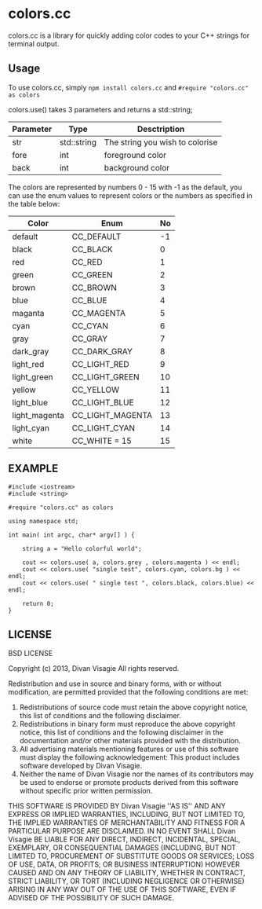 colors.cc
=======

colors.cc is a library for quickly adding color codes to your C++ strings for terminal output.

## Usage 

To use colors.cc, simply `npm install colors.cc` and `#require "colors.cc" as colors`

colors.use() takes 3 parameters and returns a std::string;

| Parameter | Type  | Desctription 					  |
|-----------|-------|---------------------------------|
| str   | std::string | The string you wish to colorise |
| fore      | int   | foreground color 				  |
| back      | int   | background color 				  |


The colors are represented by numbers 0 - 15 with -1 as the default, you can use the enum
values to represent colors or the numbers as specified in the table below:

| Color         | Enum             | No |
|---------------|------------------|----|
| default       | CC_DEFAULT       | -1 |
| black         | CC_BLACK         |  0 |
| red           | CC_RED      	   |  1 |	
| green         | CC_GREEN         |  2 |
| brown         | CC_BROWN         |  3 |
| blue          | CC_BLUE          |  4 |
| maganta       | CC_MAGENTA       |  5 |
| cyan          | CC_CYAN          |  6 |
| gray          | CC_GRAY          |  7 |
| dark_gray     | CC_DARK_GRAY     |  8 |
| light_red     | CC_LIGHT_RED     |  9 |
| light_green   | CC_LIGHT_GREEN   | 10 |
| yellow        | CC_YELLOW        | 11 |
| light_blue    | CC_LIGHT_BLUE    | 12 |
| light_magenta | CC_LIGHT_MAGENTA | 13 |  
| light_cyan    | CC_LIGHT_CYAN    | 14 |
| white         | CC_WHITE = 15    | 15 |



## EXAMPLE

	#include <iostream>
	#include <string>

	#require "colors.cc" as colors

	using namespace std;

	int main( int argc, char* argv[] ) {

		string a = "Hello colorful world";

		cout << colors.use( a, colors.grey , colors.magenta ) << endl;
		cout << colors.use( "single test", colors.cyan, colors.bg ) << endl;
		cout << colors.use( " single test ", colors.black, colors.blue) << endl;

		return 0;
	}

## LICENSE

BSD LICENSE

Copyright (c) 2013, Divan Visagie
All rights reserved.

Redistribution and use in source and binary forms, with or without
modification, are permitted provided that the following conditions are met:
1. Redistributions of source code must retain the above copyright
   notice, this list of conditions and the following disclaimer.
2. Redistributions in binary form must reproduce the above copyright
   notice, this list of conditions and the following disclaimer in the
   documentation and/or other materials provided with the distribution.
3. All advertising materials mentioning features or use of this software
   must display the following acknowledgement:
   This product includes software developed by Divan Visagie.
4. Neither the name of Divan Visagie nor the
   names of its contributors may be used to endorse or promote products
   derived from this software without specific prior written permission.

THIS SOFTWARE IS PROVIDED BY Divan Visagie ''AS IS'' AND ANY
EXPRESS OR IMPLIED WARRANTIES, INCLUDING, BUT NOT LIMITED TO, THE IMPLIED
WARRANTIES OF MERCHANTABILITY AND FITNESS FOR A PARTICULAR PURPOSE ARE
DISCLAIMED. IN NO EVENT SHALL Divan Visagie BE LIABLE FOR ANY
DIRECT, INDIRECT, INCIDENTAL, SPECIAL, EXEMPLARY, OR CONSEQUENTIAL DAMAGES
(INCLUDING, BUT NOT LIMITED TO, PROCUREMENT OF SUBSTITUTE GOODS OR SERVICES;
LOSS OF USE, DATA, OR PROFITS; OR BUSINESS INTERRUPTION) HOWEVER CAUSED AND
ON ANY THEORY OF LIABILITY, WHETHER IN CONTRACT, STRICT LIABILITY, OR TORT
(INCLUDING NEGLIGENCE OR OTHERWISE) ARISING IN ANY WAY OUT OF THE USE OF THIS
SOFTWARE, EVEN IF ADVISED OF THE POSSIBILITY OF SUCH DAMAGE.